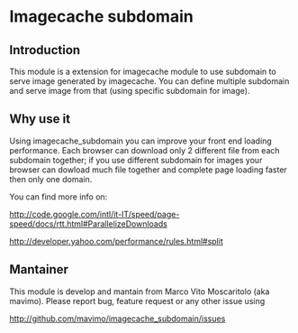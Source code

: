 Imagecache subdomain
====================

Introduction
------------

This module is a extension for imagecache module to use subdomain
to serve image generated by imagecache. You can define multiple
subdomain and serve image from that (using specific subdomain for
image).

Why use it
----------

Using imagecache_subdomain you can improve your front end loading
performance. Each browser can download only 2 different file from
each subdomain together; if you use different subdomain for images
your browser can dowload much file together and complete page loading
faster then only one domain.

You can find more info on:

  <http://code.google.com/intl/it-IT/speed/page-speed/docs/rtt.html#ParallelizeDownloads>

  <http://developer.yahoo.com/performance/rules.html#split>

Mantainer
---------
This module is develop and mantain from Marco Vito Moscaritolo (aka
mavimo). Please report bug, feature request or any other issue using

  <http://github.com/mavimo/imagecache_subdomain/issues>
